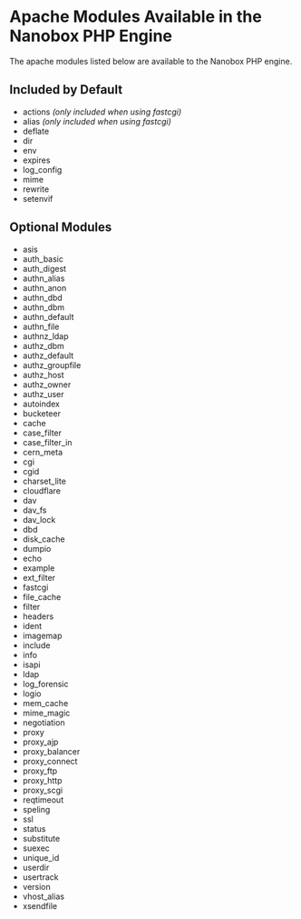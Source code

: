 # Apache Modules Available in the Nanobox PHP Engine
The apache modules listed below are available to the Nanobox PHP engine.

## Included by Default
- actions *(only included when using fastcgi)*
- alias *(only included when using fastcgi)*
- deflate
- dir
- env
- expires
- log_config
- mime
- rewrite
- setenvif

## Optional Modules
- asis
- auth_basic
- auth_digest
- authn_alias
- authn_anon
- authn_dbd
- authn_dbm
- authn_default
- authn_file
- authnz_ldap
- authz_dbm
- authz_default
- authz_groupfile
- authz_host
- authz_owner
- authz_user
- autoindex
- bucketeer
- cache
- case_filter
- case_filter_in
- cern_meta
- cgi
- cgid
- charset_lite
- cloudflare
- dav
- dav_fs
- dav_lock
- dbd
- disk_cache
- dumpio
- echo
- example
- ext_filter
- fastcgi
- file_cache
- filter
- headers
- ident
- imagemap
- include
- info
- isapi
- ldap
- log_forensic
- logio
- mem_cache
- mime_magic
- negotiation
- proxy
- proxy_ajp
- proxy_balancer
- proxy_connect
- proxy_ftp
- proxy_http
- proxy_scgi
- reqtimeout
- speling
- ssl
- status
- substitute
- suexec
- unique_id
- userdir
- usertrack
- version
- vhost_alias
- xsendfile
